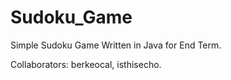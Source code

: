 # Sudoku_Game
Simple Sudoku Game Written in Java for End Term.

Collaborators: berkeocal, isthisecho.
